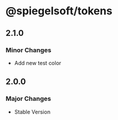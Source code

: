 # @spiegelsoft/tokens

## 2.1.0

### Minor Changes

- Add new test color

## 2.0.0

### Major Changes

- Stable Version
